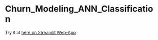 # Churn_Modeling_ANN_Classification

Try it at [here on Streamlit Web-App](https://churn-modeling-ann-classification.streamlit.app/)